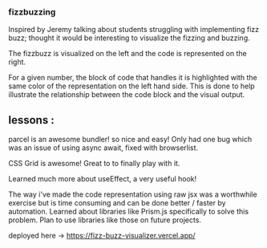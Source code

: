 ### fizzbuzzing

Inspired by Jeremy talking about students struggling with implementing fizz buzz; thought it would be interesting to visualize the fizzing and buzzing.

The fizzbuzz is visualized on the left and the code is represented on the right.

For a given number, the block of code that handles it is highlighted with the same color of the representation on the left hand side. This is done to help illustrate the relationship between the code block and the visual output.

## lessons :

parcel is an awesome bundler! so nice and easy! Only had one bug which was an issue of using async await, fixed with browserlist.

CSS Grid is awesome! Great to to finally play with it.

Learned much more about useEffect, a very useful hook!

The way i've made the code representation using raw jsx was a worthwhile exercise but is time consuming and can be done better / faster by automation. Learned about libraries like Prism.js specifically to solve this problem. Plan to use libraries like those on future projects. 

deployed here ->
https://fizz-buzz-visualizer.vercel.app/
